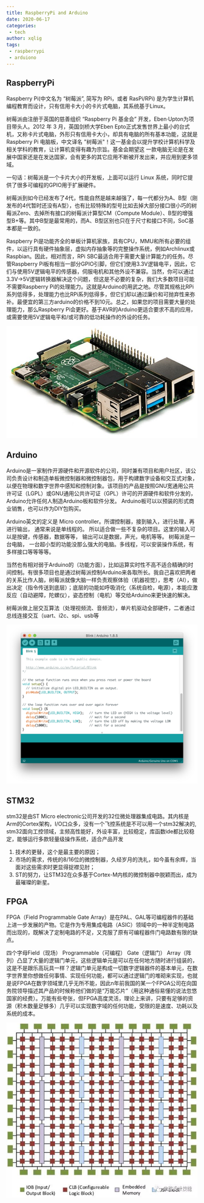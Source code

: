 ```yaml
---
title: RaspberryPi and Arduino
date: 2020-06-17
categories:
 - tech
author: xqlig
tags:
 - raspberrypi
 - arduiono
---
```


## RaspberryPi

Raspberry Pi(中文名为 “树莓派”, 简写为 RPi，或者 RasPi/RPi) 是为学生计算机编程教育而设计，只有信用卡大小的卡片式电脑，其系统基于Linux。

<!-- more -->

树莓派由注册于英国的慈善组织 “Raspberry Pi 基金会” 开发，Eben·Upton为项目带头人。2012 年 3 月，英国剑桥大学Eben Epto正式发售世界上最小的台式机，又称卡片式电脑，外形只有信用卡大小，却具有电脑的所有基本功能，这就是 Raspberry Pi 电脑板，中文译名 "树莓派"！这一基金会以提升学校计算机科学及相关学科的教育，让计算机变得有趣为宗旨。基金会期望这 一款电脑无论是在发展中国家还是在发达国家，会有更多的其它应用不断被开发出来，并应用到更多领域。

一句话：树莓派是一个卡片大小的开发板，上面可以运行 Linux 系统，同时它提供了很多可编程的GPIO用于扩展硬件。

树莓派到如今已经发布了4代，性能自然是越来越强了，每一代都分为A、B型（刚发布的4代暂时还没有A型），也有比较特殊的型号比如去掉大部分接口很小巧的树莓派Zero、去掉所有接口的树莓派计算型CM（Compute Module）、B型的增强型B+等。其中B型是最常用的，而A、B型区别也只在于尺寸和接口不同，SoC基本都是一致的。

Raspberry Pi是功能齐全的单板计算机家族，具有CPU，MMU和所有必要的组件，以运行具有硬件抽象层，虚拟内存抽象等的完整操作系统，例如Archlinux或Raspbian。因此，相对而言，RPi SBC最适合用于需要大量计算能力的任务。尽管Raspberry Pi板有相当一部分GPIO引脚，但它们使用3.3V逻辑电平，因此，它们与使用5V逻辑电平的传感器，伺服电机和其他外设不兼容。当然，你可以通过3.3V→5V逻辑转换器解决这个问题，但这是不必要的复杂，我们大多数项目可能不需要Raspberry Pi的处理能力。这就是Arduino的用武之地。尽管其规格比RPi系列低得多，处理能力也比RPi系列低得多，但它们却以通过廉价和可抛弃性来弥补。最便宜的第三方arduino的价格不到10元。总之，如果您的项目需要大量的处理能力，那么Raspberry Pi会更好。基于AVR的Arduino更适合要求不高的应用，或需要使用5V逻辑电平和/或可靠的低功耗操作的外设的任务。

![1](../images/../2020/images/rpi/rpi-1.jpg)

## Arduino

Arduino是一家制作开源硬件和开源软件的公司，同时兼有项目和用户社区，该公司负责设计和制造单板微控制器和微控制器包，用于构建数字设备和交互式对象，以便在物理和数字世界中感知和控制对象。该项目的产品是按照GNU宽通用公共许可证（LGPL）或GNU通用公共许可证（GPL）许可的开源硬件和软件分发的，Arduino允许任何人制造Arduino板和软件分发。 Arduino板可以以预装的形式商业销售，也可以作为DIY包购买。

Arduino英文的定义是 Micro controller。所谓控制器，接到输入，进行处理，再进行输出， 通常来说是单线程的。 所以适合做一些不复杂的项目。这里的输入可以是按键，传感器，数据等等， 输出可以是数据，声光，电机等等。 树莓派是一台电脑， 一台超小型的功能没那么强大的电脑。多线程，可以安装操作系统，有多样接口等等等等。

当然也有相对弱于Arduino的（功能方面），比如运算实时性不高不适合精确的时间控制。有很多项目也是通过树莓派控制Arduino来各取所长。我自己喜欢把两者的关系比作人脑，树莓派就像大脑一样负责观察体验（机器视觉），思考（AI），做出决定（指令传送到底层）；底层的功能如呼吸消化（系统自检，电源），本能应激反应（自动避障，陀螺仪），姿态控制（电机）等交给Arduino来更快速的解决。

树莓派做上层交互算法（处理视频流、音频流），单片机驱动全部硬件，二者通过总线连接交互（uart、i2c、spi、usb等

![2](../images/../2020/images/rpi/rpi-2.png)

## STM32

stm32是由ST Micro electronic公司开发的32位微处理器集成电路。其内核是Arm的Cortex架构，I/O口众多，没有一个飞控系统是不可以用一个stm32解决的, stm32面向工控领域，主频高性能好，外设丰富，比较稳定，库函数ide都比较稳定，能够运行多款轻量级操作系统，适合产品开发

1. 技术的更替，这个是最主要的原因；
2. 市场的需求，传统的8/16位的微控制器，久经岁月的洗礼，如今虽有余辉，当面对这些需求时更显得捉襟见肘；
3. ST的努力，让STM32在众多基于Cortex-M内核的微控制器中脱颖而出，成为最璀璨的新星。

## FPGA

FPGA（Field Programmable Gate Array）是在PAL、GAL等可编程器件的基础上进一步发展的产物。它是作为专用集成电路（ASIC）领域中的一种半定制电路而出现的，既解决了定制电路的不足，又克服了原有可编程器件门电路数有限的缺点。

四个字母Field（现场） Programmable（可编程） Gate（逻辑门） Array（阵列）凸显了大量的逻辑门单元，这些逻辑单元是可以在任何地方随时进行组装的，这是不是跟乐高玩具一样？逻辑门单元是构成一切数字逻辑器件的基本单元，在数字世界里你想做任何事情、实现任何功能，都可以通过逻辑门的堆砌来实现，也就是说FPGA在数字领域里几乎无所不能，因此n年前我国的某一个FPGA公司在向国务院领导描述其产品的时候称他们做的是“万能芯片”（用这种通俗易懂的说法忽悠国家的经费）。万能有些夸张，但FPGA高度灵活，理论上来讲，只要有足够的资源（积木数量足够多）几乎可以实现数字域的任何功能，受限的是速度、功耗以及系统的成本。

![3](../images/../2020/images/rpi/rpi-3.jpg)
